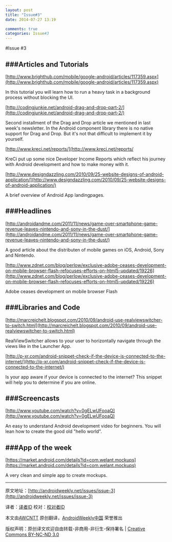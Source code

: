 ```yaml
---
layout: post
title: "Issue#3"
date: 2014-07-27 13:19

comments: true
categories: Issue#3
---
```


#Issue #3

###Articles and Tutorials
---

[http://www.brighthub.com/mobile/google-android/articles/117359.aspx](http://www.brighthub.com/mobile/google-android/articles/117359.aspx)

In this tutorial you will learn how to run a heavy task in a background process without blocking the UI.

[http://codingjunkie.net/android-drag-and-drop-part-2/](http://codingjunkie.net/android-drag-and-drop-part-2/)

Second installment of the Drag and Drop article we mentioned in last week's newsletter. In the Android component library there is no native support for Drag and Drop. But it's not that difficult to implement it by yourself.

[http://www.kreci.net/reports/](http://www.kreci.net/reports/

KreCi put up some nice Developer Income Reports which reflect his journey with Android development and how to make money with it.

[http://www.designdazzling.com/2010/09/25-website-designs-of-android-application/](http://www.designdazzling.com/2010/09/25-website-designs-of-android-application/)

A brief overview of Android App landingpages.

###Headlines
---

[http://androidandme.com/2011/11/news/game-over-smartphone-game-revenue-leaves-nintendo-and-sony-in-the-dust/](http://androidandme.com/2011/11/news/game-over-smartphone-game-revenue-leaves-nintendo-and-sony-in-the-dust/)

A good article about the distributen of mobile games on iOS, Android, Sony and Nintendo.

[http://www.zdnet.com/blog/perlow/exclusive-adobe-ceases-development-on-mobile-browser-flash-refocuses-efforts-on-html5-updated/19226](http://www.zdnet.com/blog/perlow/exclusive-adobe-ceases-development-on-mobile-browser-flash-refocuses-efforts-on-html5-updated/19226)

Adobe ceases development on mobile browser Flash

###Libraries and Code
---

[http://marcreichelt.blogspot.com/2010/09/android-use-realviewswitcher-to-switch.html](http://marcreichelt.blogspot.com/2010/09/android-use-realviewswitcher-to-switch.html)

RealViewSwitcher allows to your user to horizontally navigate through the views like in the Launcher App.

[http://p-xr.com/android-snippet-check-if-the-device-is-connected-to-the-internet/](http://p-xr.com/android-snippet-check-if-the-device-is-connected-to-the-internet/)

Is your app aware if your device is connected to the internet? This snippet will help you to determine if you are online.

###Screencasts
---

[http://www.youtube.com/watch?v=0gELwUFooaQ](http://www.youtube.com/watch?v=0gELwUFooaQ)

An easy to understand Android development video for beginners. You will lean how to create the good old "hello world".

###App of the week
---

[https://market.android.com/details?id=com.welant.mockups](https://market.android.com/details?id=com.welant.mockups)

A very clean and simple app to create mockups.


---


原文地址：[http://androidweekly.net/issues/issue-3](http://androidweekly.net/issues/issue-3)

译者：[译者ID](https://github.com/译者ID) 校对：[校对者ID](https://github.com/校对者ID)

本文由[AWCNTT](https://github.com/AWCNTT) 原创翻译，[AndroidWeekly中国](http://www.androidweekly.cn/) 荣誉推出

版权声明：原创译文欢迎自由转载-非商用-非衍生-保持署名 | [Creative Commons BY-NC-ND 3.0](http://creativecommons.org/licenses/by-nc-nd/3.0/deed.zh)